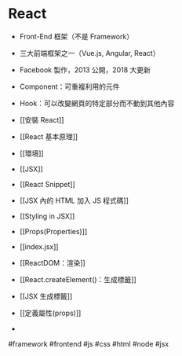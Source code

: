 # React
- Front-End 框架（不是 Framework） 
- 三大前端框架之一（Vue.js, Angular, React）
-  Facebook 製作，2013 公開，2018 大更新
- Component：可重複利用的元件
- Hook：可以改變網頁的特定部分而不動到其他內容

- [[安裝 React]]
- [[React 基本原理]]
- [[環境]]
- [[JSX]]
- [[React Snippet]]
- [[JSX 內的 HTML 加入 JS 程式碼]]
- [[Styling in JSX]]
- [[Props(Properties)]]

- [[index.jsx]]


- [[ReactDOM：渲染]]
- [[React.createElement()：生成標籤]]
- [[JSX 生成標籤]]
- [[定義屬性(props)]]
-  
#framework #frontend #js #css #html #node #jsx